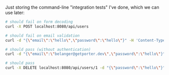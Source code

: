 Just storing the command-line "integration tests" I've done, which we can use later:

```sh
# should fail on form decoding
curl -X POST localhost:8080/api/users 

# should fail on email validation
curl -d "{\"email\":\"hello\",\"password\":\"hello\"}" -H 'Content-Type: application/json' -X POST localhost:8080/api/users

# should pass (without authentication)
curl -d "{\"email\":\"belanger@getporter.dev\",\"password\":\"hello\"}" -H 'Content-Type: application/json' -X POST localhost:8080/api/users

# should pass
curl -X DELETE localhost:8080/api/users/1 -d "{\"password\":\"hello\"}"
```